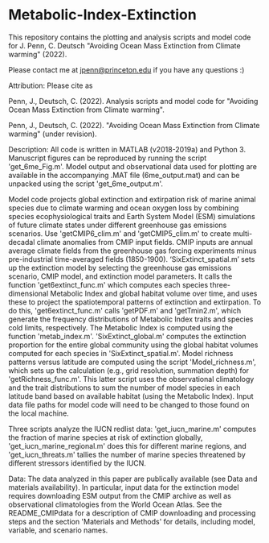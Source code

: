 # Metabolic-Index-Extinction

This repository contains the plotting and analysis scripts and model code for J. Penn, C. Deutsch "Avoiding Ocean Mass Extinction from Climate warming" (2022).

Please contact me at jpenn@princeton.edu if you have any questions :)

Attribution: Please cite as

Penn, J., Deutsch, C. (2022). Analysis scripts and model code for "Avoiding Ocean Mass Extinction from Climate warming".

Penn, J., Deutsch, C. (2022). "Avoiding Ocean Mass Extinction from Climate warming" (under revision).

Description: All code is written in MATLAB (v2018-2019a) and Python 3. Manuscript figures can be reproduced by running the script 'get_6me_Fig.m'. Model output and observational data used for plotting are available in the accompanying .MAT file (6me_output.mat) and can be unpacked using the script 'get_6me_output.m'.

Model code projects global extinction and extirpation risk of marine animal species due to climate warming and ocean oxygen loss by combining species ecophysiological traits and Earth System Model (ESM) simulations of future climate states under different greenhouse gas emissions scenarios. Use 'getCMIP6_clim.m' and 'getCMIP5_clim.m' to create multi-decadal climate anomalies from CMIP input fields. CMIP inputs are annual average climate fields from the greenhouse gas forcing experiments minus pre-industrial time-averaged fields (1850-1900). ‘SixExtinct_spatial.m’ sets up the extinction model by selecting the greenhouse gas emissions scenario, CMIP model, and extinction model parameters. It calls the function 'get6extinct_func.m' which computes each species three-dimensional Metabolic Index and global habitat volume over time, and uses these to project the spatiotemporal patterns of extinction and extirpation. To do this, 'get6extinct_func.m' calls 'getPDF.m' and 'getTmin2.m', which generate the frequency distributions of Metabolic Index traits and species cold limits, respectively. The Metabolic Index is computed using the function 'metab_index.m'. 'SixExtinct_global.m' computes the extinction proportion for the entire global community using the global habitat volumes computed for each species in 'SixExtinct_spatial.m'. Model richness patterns versus latitude are computed using the script 'Model_richness.m', which sets up the calculation (e.g., grid resolution, summation depth) for 'getRichness_func.m'. This latter script uses the observational climatology and the trait distributions to sum the number of model species in each latitude band based on available habitat (using the Metabolic Index). Input data file paths for model code will need to be changed to those found on the local machine.

Three scripts analyze the IUCN redlist data: 'get_iucn_marine.m' computes the fraction of marine species at risk of extinction globally, 'get_iucn_marine_regional.m' does this for different marine regions, and 'get_iucn_threats.m' tallies the number of marine species threatened by different stressors identified by the IUCN.

Data: The data analyzed in this paper are publically available (see Data and materials availability). In particular, input data for the extinction model requires downloading ESM output from the CMIP archive as well as observational climatologies from the World Ocean Atlas. See the README_CMIPdata for a description of CMIP downloading and processing steps and the section 'Materials and Methods' for details, including model, variable, and scenario names.
